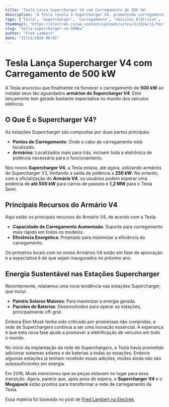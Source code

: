 ```yaml
---
title: 'Tesla Lança Supercharger V4 com Carregamento de 500 kW'
description: 'A Tesla revela o Supercharger V4, prometendo carregamento de 500 kW.'
tags: ['Tesla', 'Supercharger', 'Carregamento', 'Veículos Elétricos', 'Inovação']
thumbnail: "https://electrek.co/wp-content/uploads/sites/3/2024/11/Tesla-V4-Cabinet.jpg?quality=82&strip=all&w=1600"
slug: "tesla-supercharger-v4-500kw"
author: "Fred Lambert"
date: "15/11/2024 06:01"
---
```


# Tesla Lança Supercharger V4 com Carregamento de 500 kW

A Tesla anunciou que finalmente irá fornecer o carregamento de **500 kW** ao instalar seus tão aguardados **armários do Supercharger V4**. Este lançamento tem gerado bastante expectativa no mundo dos veículos elétricos.

## O Que É o Supercharger V4?
As estações Supercharger são compostas por duas partes principais:
- **Pontos de Carregamento**: Onde o cabo de carregamento está localizado.
- **Armários**: Localizados mais para trás, incluem toda a eletrônica de potência necessária para o funcionamento.

Nos novos **Supercharger V4**, a Tesla estava, até agora, utilizando armários do Supercharger V3, limitando a saída de potência a **250 kW**. No entanto, com a oficialização do **Armário V4**, os usuários podem esperar uma potência de
**até 500 kW** para carros de passeio e **1,2 MW** para o Tesla Semi.

## Principais Recursos do Armário V4  
Aqui estão os principais recursos do Armário V4, de acordo com a Tesla:
- **Capacidade de Carregamento Aumentada**: Suporte para carregamento mais rápido em todos os modelos.
- **Eficiência Energética**: Projetado para maximizar a eficiência do carregamento.

Os primeiros locais com os novos Armários V4 estão em fase de aprovação e a expectativa é de que sejam inaugurados no próximo ano.

## Energia Sustentável nas Estações Supercharger
Recentemente, relatamos uma nova tendência nas estações Supercharger, que inclui:
- **Painéis Solares Maiores**: Para maximizar a energia gerada.
- **Pacotes de Baterias**: Desenvolvidos para operar as estações, principalmente off-grid.

Embora Elon Musk tenha sido criticado por promessas não cumpridas, a rede de Superchargers continua a ser uma inovação essencial. A esperança é que esta nova fase ajude a promover a eletrificação de veículos em todo o mundo.

No início da implantação da rede de Superchargers, a Tesla havia prometido adicionar sistemas solares e de baterias a todas as estações. Embora algumas estações já tenham recebido essas adições, muitas ainda não são autossuficientes em energia.

Em 2016, Musk mencionou que as peças estavam no lugar para essa transição. Agora, parece que, após anos de espera, o **Supercharger V4** e o **Megapack** estão prontos para transformar a rede de carregamento da Tesla.

Essa matéria foi baseada no post de [Fred Lambert na Electrek](https://electrek.co/2024/11/14/tesla-announces-500-kw-charging-as-it-finally-delivers-v4-supercharger-cabinets/).